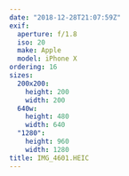 ```yaml
---
date: "2018-12-28T21:07:59Z"
exif:
  aperture: f/1.8
  iso: 20
  make: Apple
  model: iPhone X
ordering: 16
sizes:
  200x200:
    height: 200
    width: 200
  640w:
    height: 480
    width: 640
  "1280":
    height: 960
    width: 1280
title: IMG_4601.HEIC
---
```

